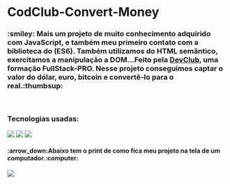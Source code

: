 # CodClub-Convert-Money

<h3>:smiley: Mais um projeto de muito conhecimento adquirido com JavaScript, e também meu primeiro contato com a biblioteca do (ES6).
Também utilizamos do HTML semântico, exercitamos a manipulação a DOM...Feito pela <a href="https://rodolfomori.com.br/devclub">DevClub</a>,
uma formação FullStack-PRO. Nesse projeto conseguimos captar o valor do dólar, euro, bitcoin e convertê-lo para o real.:thumbsup:</h2>
<br>
<h3> Tecnologias usadas:</h4>
<img src="https://img.shields.io/badge/HTML5-E34F26?style=for-the-badge&logo=html5&logoColor=white">
<img src="https://img.shields.io/badge/CSS3-1572B6?style=for-the-badge&logo=css3&logoColor=white">
<img src="https://img.shields.io/badge/JavaScript-F7DF1E?style=for-the-badge&logo=javascript&logoColor=black"/>

<br>

<h4> :arrow_down:Abaixo tem o print de como fica meu projeto na tela de um computador.:computer: </h4>
<img src="./assets.img.print-de-como-fica-nopc.png"/>
<br>
